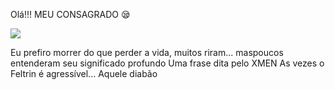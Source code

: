 Olá!!! MEU CONSAGRADO 😪


![](https://media.tenor.com/lzvI32Y92ysAAAAd/good-morning.gif)

Eu prefiro morrer do que perder a vida, muitos riram... maspoucos entenderam seu significado profundo
Uma frase dita pelo XMEN
As vezes o Feltrin é agressível... Aquele diabão




